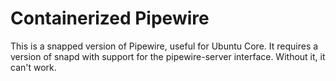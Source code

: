 # Containerized Pipewire

This is a snapped version of Pipewire, useful for Ubuntu Core.
It requires a version of snapd with support for the pipewire-server
interface. Without it, it can't work.
